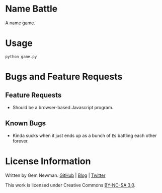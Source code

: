 Name Battle
===========

A name game.

Usage
=====

```
python game.py
```

Bugs and Feature Requests
=========================

Feature Requests
----------------

* Should be a browser-based Javascript program.

Known Bugs
----------

* Kinda sucks when it just ends up as a bunch of `E`s battling each other forever.

License Information
===================

Written by Gem Newman. [GitHub](https://github.com/spurll/) | [Blog](http://www.startleddisbelief.com) | [Twitter](https://twitter.com/spurll)

This work is licensed under Creative Commons [BY-NC-SA 3.0](https://creativecommons.org/licenses/by-nc-sa/3.0/).
